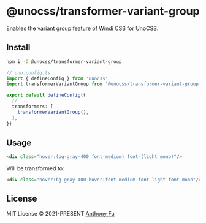# @unocss/transformer-variant-group

<!-- @unocss-ignore -->

Enables the [variant group feature of Windi CSS](https://windicss.org/features/variant-groups.html) for UnoCSS.

## Install

```bash
npm i -D @unocss/transformer-variant-group
```

```ts
// uno.config.ts
import { defineConfig } from 'unocss'
import transformerVariantGroup from '@unocss/transformer-variant-group'

export default defineConfig({
  // ...
  transformers: [
    transformerVariantGroup(),
  ],
})
```

## Usage

```html
<div class="hover:(bg-gray-400 font-medium) font-(light mono)"/>
```

Will be transformed to:

```html
<div class="hover:bg-gray-400 hover:font-medium font-light font-mono"/>
``` 

## License

MIT License &copy; 2021-PRESENT [Anthony Fu](https://github.com/antfu)
